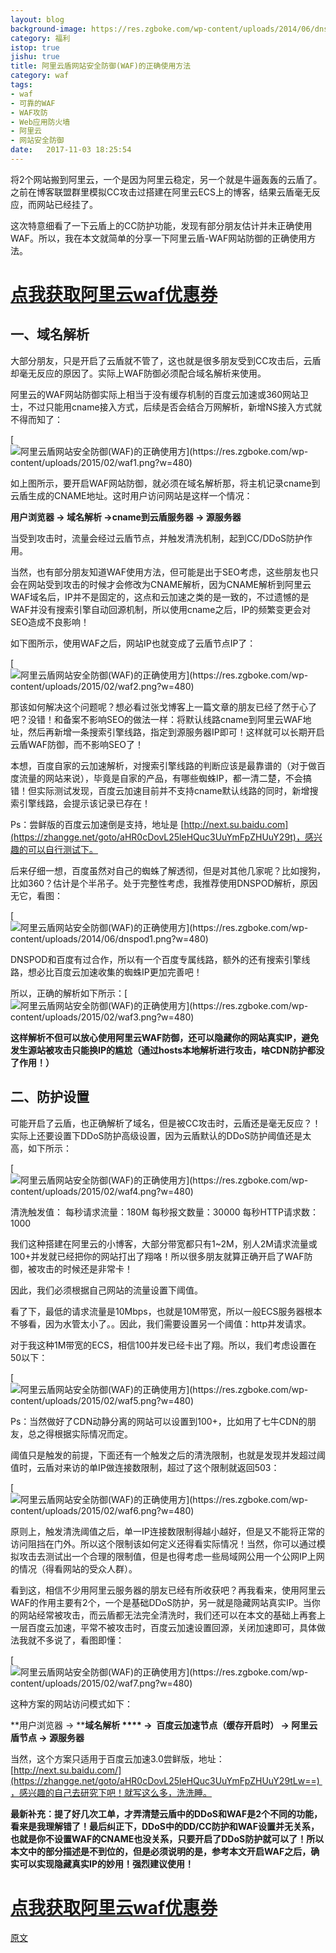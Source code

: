 ```yaml
---
layout: blog
background-image: https://res.zgboke.com/wp-content/uploads/2014/06/dnspod1.png?w=480
category: 福利
istop: true
jishu: true
title: 阿里云盾网站安全防御(WAF)的正确使用方法
category: waf
tags:
- waf
- 可靠的WAF
- WAF攻防
- Web应用防火墙
- 阿里云
- 网站安全防御
date:   2017-11-03 18:25:54
---
```


将2个网站搬到阿里云，一个是因为阿里云稳定，另一个就是牛逼轰轰的云盾了。之前在博客联盟群里模拟CC攻击过搭建在阿里云ECS上的博客，结果云盾毫无反应，而网站已经挂了。

这次特意细看了一下云盾上的CC防护功能，发现有部分朋友估计并未正确使用WAF。所以，我在本文就简单的分享一下阿里云盾-WAF网站防御的正确使用方法。

# **[点我获取阿里云waf优惠券](https://promotion.aliyun.com/ntms/act/ambassador/sharetouser.html?userCode=vf2b5zld&utm_source=vf2b5zld)**

## 一、域名解析

大部分朋友，只是开启了云盾就不管了，这也就是很多朋友受到CC攻击后，云盾却毫无反应的原因了。实际上WAF防御必须配合域名解析来使用。

阿里云的WAF网站防御实际上相当于没有缓存机制的百度云加速或360网站卫士，不过只能用cname接入方式，后续是否会结合万网解析，新增NS接入方式就不得而知了：

[![阿里云盾网站安全防御(WAF)的正确使用方\](https://res.zgboke.com/wp-content/uploads/2015/02/waf1.png?w=480)](https://res.zgboke.com/wp-content/uploads/2015/02/waf1.png)

如上图所示，要开启WAF网站防御，就必须在域名解析那，将主机记录cname到云盾生成的CNAME地址。这时用户访问网站是这样一个情况：

**用户浏览器 → 域名解析 →cname到云盾服务器 → 源服务器**

当受到攻击时，流量会经过云盾节点，并触发清洗机制，起到CC/DDoS防护作用。

当然，也有部分朋友知道WAF使用方法，但可能是出于SEO考虑，这些朋友也只会在网站受到攻击的时候才会修改为CNAME解析，因为CNAME解析到阿里云WAF域名后，IP并不是固定的，这点和云加速之类的是一致的，不过遗憾的是WAF并没有搜索引擎自动回源机制，所以使用cname之后，IP的频繁变更会对SEO造成不良影响！

如下图所示，使用WAF之后，网站IP也就变成了云盾节点IP了：

[![阿里云盾网站安全防御(WAF)的正确使用方\](https://res.zgboke.com/wp-content/uploads/2015/02/waf2.png?w=480)](https://res.zgboke.com/wp-content/uploads/2015/02/waf2.png)

那该如何解决这个问题呢？想必看过张戈博客上一篇文章的朋友已经了然于心了吧？没错！和备案不影响SEO的做法一样：将默认线路cname到阿里云WAF地址，然后再新增一条搜索引擎线路，指定到源服务器IP即可！这样就可以长期开启云盾WAF防御，而不影响SEO了！

本想，百度自家的云加速解析，对搜索引擎线路的判断应该是最靠谱的（对于做百度流量的网站来说），毕竟是自家的产品，有哪些蜘蛛IP，都一清二楚，不会搞错！但实际测试发现，百度云加速目前并不支持cname默认线路的同时，新增搜索引擎线路，会提示该记录已存在！

Ps：尝鲜版的百度云加速倒是支持，地址是 [http://next.su.baidu.com](https://zhangge.net/goto/aHR0cDovL25leHQuc3UuYmFpZHUuY29t)，感兴趣的可以自行测试下。

后来仔细一想，百度虽然对自己的蜘蛛了解透彻，但是对其他几家呢？比如搜狗，比如360？估计是个半吊子。处于完整性考虑，我推荐使用DNSPOD解析，原因无它，看图：

[![阿里云盾网站安全防御(WAF)的正确使用方\](https://res.zgboke.com/wp-content/uploads/2014/06/dnspod1.png?w=480)](https://res.zgboke.com/wp-content/uploads/2014/06/dnspod1.png)

DNSPOD和百度有过合作，所以有一个百度专属线路，额外的还有搜索引擎线路，想必比百度云加速收集的蜘蛛IP更加完善吧！

所以，正确的解析如下所示：[![阿里云盾网站安全防御(WAF)的正确使用方\](https://res.zgboke.com/wp-content/uploads/2015/02/waf3.png?w=480)](https://res.zgboke.com/wp-content/uploads/2015/02/waf3.png)

**这样解析不但可以放心使用阿里云WAF防御，还可以隐藏你的网站真实IP，避免发生源站被攻击只能换IP的尴尬（通过hosts本地解析进行攻击，啥CDN防护都没了作用！）**

## 二、防护设置

可能开启了云盾，也正确解析了域名，但是被CC攻击时，云盾还是毫无反应？！实际上还要设置下DDoS防护高级设置，因为云盾默认的DDoS防护阈值还是太高，如下所示：

[![阿里云盾网站安全防御(WAF)的正确使用方\](https://res.zgboke.com/wp-content/uploads/2015/02/waf4.png?w=480)](https://res.zgboke.com/wp-content/uploads/2015/02/waf4.png)

清洗触发值： 每秒请求流量：180M 每秒报文数量：30000 每秒HTTP请求数：1000

我们这种搭建在阿里云的小博客，大部分带宽都只有1~2M，别人2M请求流量或100+并发就已经把你的网站打出了翔咯！所以很多朋友就算正确开启了WAF防御，被攻击的时候还是非常卡！

因此，我们必须根据自己网站的流量设置下阈值。

看了下，最低的请求流量是10Mbps，也就是10M带宽，所以一般ECS服务器根本不够看，因为水管太小了。。因此，我们需要设置另一个阈值：http并发请求。

对于我这种1M带宽的ECS，相信100并发已经卡出了翔。所以，我们考虑设置在50以下：

[![阿里云盾网站安全防御(WAF)的正确使用方\](https://res.zgboke.com/wp-content/uploads/2015/02/waf5.png?w=480)](https://res.zgboke.com/wp-content/uploads/2015/02/waf5.png)

Ps：当然做好了CDN动静分离的网站可以设置到100+，比如用了七牛CDN的朋友，总之得根据实际情况而定。

阈值只是触发的前提，下面还有一个触发之后的清洗限制，也就是发现并发超过阈值时，云盾对来访的单IP做连接数限制，超过了这个限制就返回503：

[![阿里云盾网站安全防御(WAF)的正确使用方\](https://res.zgboke.com/wp-content/uploads/2015/02/waf6.png?w=480)](https://res.zgboke.com/wp-content/uploads/2015/02/waf6.png)

原则上，触发清洗阈值之后，单一IP连接数限制得越小越好，但是又不能将正常的访问阻挡在门外。所以这个限制该如何定义还得看实际情况！当然，你可以通过模拟攻击去测试出一个合理的限制值，但是也得考虑一些局域网公用一个公网IP上网的情况（得看网站的受众人群）。

看到这，相信不少用阿里云服务器的朋友已经有所收获吧？再我看来，使用阿里云WAF的作用主要有2个，一个是基础DDoS防护，另一就是隐藏网站真实IP。当你的网站经常被攻击，而云盾都无法完全清洗时，我们还可以在本文的基础上再套上一层百度云加速，平常不被攻击时，百度云加速设置回源，关闭加速即可，具体做法我就不多说了，看图即懂：

[![阿里云盾网站安全防御(WAF)的正确使用方\](https://res.zgboke.com/wp-content/uploads/2015/02/waf7.png?w=480)](https://res.zgboke.com/wp-content/uploads/2015/02/waf7.png)

这种方案的网站访问模式如下：

**用户浏览器 → ****域名解析 **** →  百度云加速节点（缓存开启时） → 阿里云盾节点 → 源服务器**

当然，这个方案只适用于百度云加速3.0尝鲜版，地址：[http://next.su.baidu.com/](https://zhangge.net/goto/aHR0cDovL25leHQuc3UuYmFpZHUuY29tLw==) ，感兴趣的自己去研究下吧！就写这么多，洗洗睡。

**最新补充：提了好几次工单，才弄清楚云盾中的DDoS和WAF是2个不同的功能，看来是我理解错了！最后纠正下，DDoS中的DD/CC防护和WAF设置并无关系，也就是你不设置WAF的CNAME也没关系，只要开启了DDoS防护就可以了！所以本文中的部分描述是不到位的，但是必须说明的是，参考本文开启WAF之后，确实可以实现隐藏真实IP的妙用！强烈建议使用！**

# **[点我获取阿里云waf优惠券](https://promotion.aliyun.com/ntms/act/ambassador/sharetouser.html?userCode=vf2b5zld&utm_source=vf2b5zld)**

[原文](https://zhangge.net/5018.html)